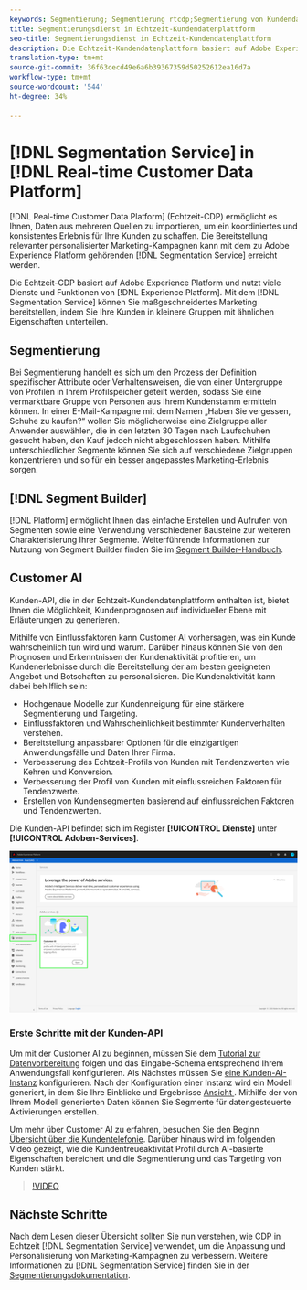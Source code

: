 ```yaml
---
keywords: Segmentierung; Segmentierung rtcdp;Segmentierung von Kundendatenplattformen in Echtzeit
title: Segmentierungsdienst in Echtzeit-Kundendatenplattform
seo-title: Segmentierungsdienst in Echtzeit-Kundendatenplattform
description: Die Echtzeit-Kundendatenplattform basiert auf Adobe Experience Platform und nutzt viele Dienste und Funktionen von Experience Platform. Mit dem Segmentierungsdienst können Sie für ein maßgeschneidertes Marketing sorgen, indem Sie Ihre Kunden in kleinere Gruppen mit ähnlichen Eigenschaften aufteilen.
translation-type: tm+mt
source-git-commit: 36f63cecd49e6a6b39367359d50252612ea16d7a
workflow-type: tm+mt
source-wordcount: '544'
ht-degree: 34%

---
```



# [!DNL Segmentation Service] in [!DNL Real-time Customer Data Platform]

[!DNL Real-time Customer Data Platform] (Echtzeit-CDP) ermöglicht es Ihnen, Daten aus mehreren Quellen zu importieren, um ein koordiniertes und konsistentes Erlebnis für Ihre Kunden zu schaffen. Die Bereitstellung relevanter personalisierter Marketing-Kampagnen kann mit dem zu Adobe Experience Platform gehörenden [!DNL Segmentation Service] erreicht werden.

Die Echtzeit-CDP basiert auf Adobe Experience Platform und nutzt viele Dienste und Funktionen von [!DNL Experience Platform]. Mit dem [!DNL Segmentation Service] können Sie maßgeschneidertes Marketing bereitstellen, indem Sie Ihre Kunden in kleinere Gruppen mit ähnlichen Eigenschaften unterteilen.

## Segmentierung

Bei Segmentierung handelt es sich um den Prozess der Definition spezifischer Attribute oder Verhaltensweisen, die von einer Untergruppe von Profilen in Ihrem Profilspeicher geteilt werden, sodass Sie eine vermarktbare Gruppe von Personen aus Ihrem Kundenstamm ermitteln können. In einer E-Mail-Kampagne mit dem Namen „Haben Sie vergessen, Schuhe zu kaufen?“ wollen Sie möglicherweise eine Zielgruppe aller Anwender auswählen, die in den letzten 30 Tagen nach Laufschuhen gesucht haben, den Kauf jedoch nicht abgeschlossen haben. Mithilfe unterschiedlicher Segmente können Sie sich auf verschiedene Zielgruppen konzentrieren und so für ein besser angepasstes Marketing-Erlebnis sorgen.

## [!DNL Segment Builder]

[!DNL Platform] ermöglicht Ihnen das einfache Erstellen und Aufrufen von Segmenten sowie eine Verwendung verschiedener Bausteine zur weiteren Charakterisierung Ihrer Segmente. Weiterführende Informationen zur Nutzung von Segment Builder finden Sie im [Segment Builder-Handbuch](./segment-builder-guide.md).

## Customer AI

Kunden-API, die in der Echtzeit-Kundendatenplattform enthalten ist, bietet Ihnen die Möglichkeit, Kundenprognosen auf individueller Ebene mit Erläuterungen zu generieren.

Mithilfe von Einflussfaktoren kann Customer AI vorhersagen, was ein Kunde wahrscheinlich tun wird und warum. Darüber hinaus können Sie von den Prognosen und Erkenntnissen der Kundenaktivität profitieren, um Kundenerlebnisse durch die Bereitstellung der am besten geeigneten Angebot und Botschaften zu personalisieren. Die Kundenaktivität kann dabei behilflich sein:

* Hochgenaue Modelle zur Kundenneigung für eine stärkere Segmentierung und Targeting.
* Einflussfaktoren und Wahrscheinlichkeit bestimmter Kundenverhalten verstehen.
* Bereitstellung anpassbarer Optionen für die einzigartigen Anwendungsfälle und Daten Ihrer Firma.
* Verbesserung des Echtzeit-Profils von Kunden mit Tendenzwerten wie Kehren und Konversion.
* Verbesserung der Profil von Kunden mit einflussreichen Faktoren für Tendenzwerte.
* Erstellen von Kundensegmenten basierend auf einflussreichen Faktoren und Tendenzwerten.

Die Kunden-API befindet sich im Register **[!UICONTROL Dienste]** unter **[!UICONTROL Adoben-Services]**.

![Standort der Kunden-AID](../assets/overview/rtcdp-customer-ai.png)

### Erste Schritte mit der Kunden-API

Um mit der Customer AI zu beginnen, müssen Sie dem [Tutorial zur Datenvorbereitung](../../intelligent-services/data-preparation.md) folgen und das Eingabe-Schema entsprechend Ihrem Anwendungsfall konfigurieren. Als Nächstes müssen Sie [eine Kunden-AI-Instanz](../../intelligent-services/customer-ai/user-guide/configure.md) konfigurieren. Nach der Konfiguration einer Instanz wird ein Modell generiert, in dem Sie Ihre Einblicke und Ergebnisse [Ansicht ](../../intelligent-services/customer-ai/user-guide/discover-insights.md). Mithilfe der von Ihrem Modell generierten Daten können Sie Segmente für datengesteuerte Aktivierungen erstellen.

Um mehr über Customer AI zu erfahren, besuchen Sie den Beginn [Übersicht über die Kundentelefonie](../../intelligent-services/customer-ai/overview.md). Darüber hinaus wird im folgenden Video gezeigt, wie die Kundentreueaktivität Profil durch AI-basierte Eigenschaften bereichert und die Segmentierung und das Targeting von Kunden stärkt.

>[!VIDEO](https://video.tv.adobe.com/v/40374/?quality=12&learn=on)


## Nächste Schritte

Nach dem Lesen dieser Übersicht sollten Sie nun verstehen, wie CDP in Echtzeit [!DNL Segmentation Service] verwendet, um die Anpassung und Personalisierung von Marketing-Kampagnen zu verbessern. Weitere Informationen zu [!DNL Segmentation Service] finden Sie in der [Segmentierungsdokumentation](../../segmentation/home.md).
